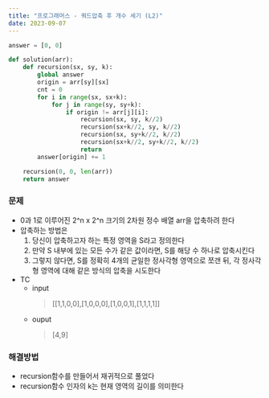 ```yaml
---
title: "프로그래머스 - 쿼드압축 후 개수 세기 (L2)"
date: 2023-09-07
---
```


```python
answer = [0, 0]

def solution(arr):
    def recursion(sx, sy, k):
        global answer
        origin = arr[sy][sx]
        cnt = 0
        for i in range(sx, sx+k):
            for j in range(sy, sy+k):
                if origin != arr[j][i]:
                    recursion(sx, sy, k//2)
                    recursion(sx+k//2, sy, k//2)
                    recursion(sx, sy+k//2, k//2)
                    recursion(sx+k//2, sy+k//2, k//2)
                    return
        answer[origin] += 1

    recursion(0, 0, len(arr))
    return answer
```

### 문제

- 0과 1로 이루어진 2^n x 2^n 크기의 2차원 정수 배열 arr을 압축하려 한다
- 압축하는 방법은
    1. 당신이 압축하고자 하는 특정 영역을 S라고 정의한다
    2. 만약 S 내부에 있는 모든 수가 같은 값이라면, S를 해당 수 하나로 압축시킨다
    3. 그렇지 않다면, S를 정확히 4개의 균일한 정사각형 영역으로 쪼갠 뒤, 각 정사각형 영역에 대해 같은 방식의 압축을 시도한다
- TC
  - input
    > [[1,1,0,0],[1,0,0,0],[1,0,0,1],[1,1,1,1]]
  - ouput
    > [4,9]

### 해결방법

- recursion함수를 만들어서 재귀적으로 풀었다
- recursion함수 인자의 k는 현재 영역의 길이를 의미한다
